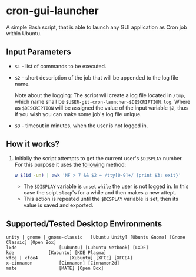 # cron-gui-launcher

A simple Bash script, that is able to launch any GUI application as Cron job within Ubuntu.

## Input Parameters

- `$1` - list of commands to be executed.
- `$2` - short description of the job that will be appended to the log file name.

  Note about the logging: The script will create a log file located in `/tmp`, which name shall be `$USER-git-cron-launcher-$DESCRIPTION.log`. Where as `$DESCRIPTION` will be assigned the value of the input variable `$2`, thus if you wish you can make some job's log file unique.

- `$3` - timeout in minutes, when the user is not logged in.

## How it works?


1. Initially the script attempts to get the current user's `$DISPLAY` number. For this purpose it uses the <a href="https://askubuntu.com/a/744751/566421">following</a> method: 

	````bash
	w $(id -un) | awk 'NF > 7 && $2 ~ /tty[0-9]+/ {print $3; exit}'
	````
   
   - The `$DISPLAY` variable is `unset` `while` the user is not logged in. In this case the scipt `sleep`'s for a while and then makes a new attept.
   - This action is repeated until the `$DISPLAY` variable is set, then its value is saved and exported.


## Supported/Tested Desktop Environments

	
	unity | gnome | gnome-classic 	[Ubuntu Unity] [Ubuntu Gnome] [Gnome Classic] [Open Box]
	lxde				[Lubuntu] [Lubuntu Netbook] [LXDE]
	kde				[Kubuntu] [KDE Plasma]
	xfce | xfce4			[Xubuntu] [XFCE] [XFCE4]
	x-cinnamon			[Cinnamon] [Cinnamon2d]
	mate 				[MATE] [Open Box]
	


